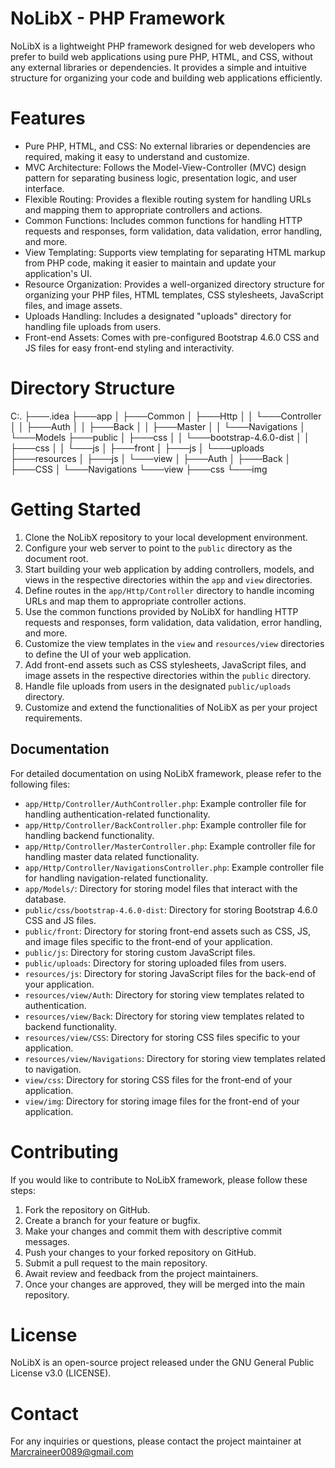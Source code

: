 <h1>NoLibX - PHP Framework</h1>
<p>NoLibX is a lightweight PHP framework designed for web developers who prefer to build web applications using
    pure PHP, HTML, and CSS, without any external libraries or dependencies. It provides a simple and intuitive
    structure for organizing your code and building web applications efficiently.</p>

<h1>Features</h1>

- Pure PHP, HTML, and CSS: No external libraries or dependencies are required, making it easy to understand and customize.
- MVC Architecture: Follows the Model-View-Controller (MVC) design pattern for separating business logic, presentation logic, and user interface.
- Flexible Routing: Provides a flexible routing system for handling URLs and mapping them to appropriate controllers and actions.
- Common Functions: Includes common functions for handling HTTP requests and responses, form validation, data validation, error handling, and more.
- View Templating: Supports view templating for separating HTML markup from PHP code, making it easier to maintain and update your application's UI.
- Resource Organization: Provides a well-organized directory structure for organizing your PHP files, HTML templates, CSS stylesheets, JavaScript files, and image assets.
- Uploads Handling: Includes a designated "uploads" directory for handling file uploads from users.
- Front-end Assets: Comes with pre-configured Bootstrap 4.6.0 CSS and JS files for easy front-end styling and interactivity.


<h1>Directory Structure</h1>

C:.
├───.idea
├───app
│ ├───Common
│ ├───Http
│ │ └───Controller
│ │ ├───Auth
│ │ ├───Back
│ │ ├───Master
│ │ └───Navigations
│ └───Models
├───public
│ ├───css
│ │ └───bootstrap-4.6.0-dist
│ │ ├───css
│ │ └───js
│ ├───front
│ ├───js
│ └───uploads
├───resources
│ ├───js
│ └───view
│ ├───Auth
│ ├───Back
│ ├───CSS
│ └───Navigations
└───view
├───css
└───img

<h1>Getting Started</h1>

1. Clone the NoLibX repository to your local development environment.
2. Configure your web server to point to the `public` directory as the document root.
3. Start building your web application by adding controllers, models, and views in the respective directories within the `app` and `view` directories.
4. Define routes in the `app/Http/Controller` directory to handle incoming URLs and map them to appropriate controller actions.
5. Use the common functions provided by NoLibX for handling HTTP requests and responses, form validation, data validation, error handling, and more.
6. Customize the view templates in the `view` and `resources/view` directories to define the UI of your web application.
7. Add front-end assets such as CSS stylesheets, JavaScript files, and image assets in the respective directories within the `public` directory.
8. Handle file uploads from users in the designated `public/uploads` directory.
9. Customize and extend the functionalities of NoLibX as per your project requirements.

<h2>Documentation</h2>

For detailed documentation on using NoLibX framework, please refer to the following files:

- `app/Http/Controller/AuthController.php`: Example controller file for handling authentication-related functionality.
- `app/Http/Controller/BackController.php`: Example controller file for handling backend functionality.
- `app/Http/Controller/MasterController.php`: Example controller file for handling master data related functionality.
- `app/Http/Controller/NavigationsController.php`: Example controller file for handling navigation-related functionality.
- `app/Models/`: Directory for storing model files that interact with the database.
- `public/css/bootstrap-4.6.0-dist`: Directory for storing Bootstrap 4.6.0 CSS and JS files.
- `public/front`: Directory for storing front-end assets such as CSS, JS, and image files specific to the front-end of your application.
- `public/js`: Directory for storing custom JavaScript files.
- `public/uploads`: Directory for storing uploaded files from users.
- `resources/js`: Directory for storing JavaScript files for the back-end of your application.
- `resources/view/Auth`: Directory for storing view templates related to authentication.
- `resources/view/Back`: Directory for storing view templates related to backend functionality.
- `resources/view/CSS`: Directory for storing CSS files specific to your application.
- `resources/view/Navigations`: Directory for storing view templates related to navigation.
- `view/css`: Directory for storing CSS files for the front-end of your application.
- `view/img`: Directory for storing image files for the front-end of your application.

<h1>Contributing</h1>

If you would like to contribute to NoLibX framework, please follow these steps:

1. Fork the repository on GitHub.
2. Create a branch for your feature or bugfix.
3. Make your changes and commit them with descriptive commit messages.
4. Push your changes to your forked repository on GitHub.
5. Submit a pull request to the main repository.
6. Await review and feedback from the project maintainers.
7. Once your changes are approved, they will be merged into the main repository.

<h1>License</h1>

NoLibX is an open-source project released under the GNU General Public License v3.0 (LICENSE).

<h1>Contact</h1>

For any inquiries or questions, please contact the project maintainer at Marcraineer0089@gmail.com
